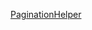 [PaginationHelper](https://github.com/ColdDirol/codewars-practice/blob/master/src/PaginationHelper.java)
